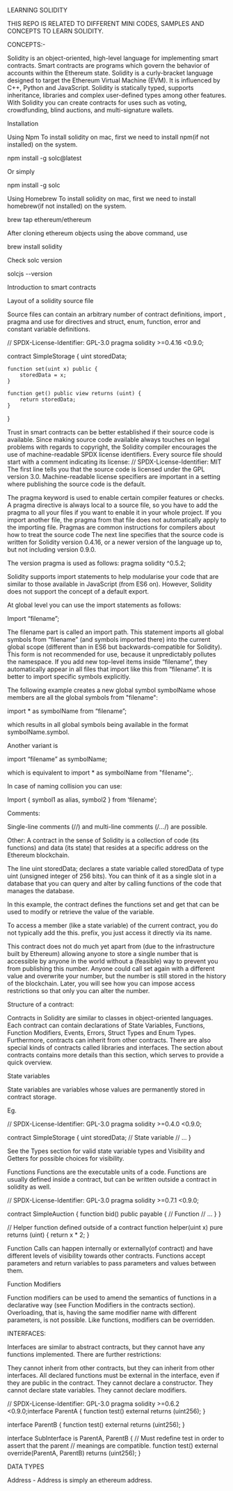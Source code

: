 LEARNING SOLIDITY

THIS REPO IS RELATED TO DIFFERENT MINI CODES, SAMPLES AND CONCEPTS TO LEARN SOLIDITY.

CONCEPTS:-

Solidity is an object-oriented, high-level language for implementing smart contracts. Smart contracts are programs which govern the behavior of accounts within the Ethereum state.
Solidity is a curly-bracket language designed to target the Ethereum Virtual Machine (EVM). It is influenced by C++, Python and JavaScript. 
Solidity is statically typed, supports inheritance, libraries and complex user-defined types among other features.
With Solidity you can create contracts for uses such as voting, crowdfunding, blind auctions, and multi-signature wallets.


Installation

Using Npm
To install solidity on mac, first we need to install npm(if not installed) on the system.

npm install -g solc@latest

Or simply

npm install -g solc


Using Homebrew
To install solidity on mac, first we need to install homebrew(if not installed) on the system.

brew tap ethereum/ethereum




After cloning ethereum objects using the above command, use

brew install solidity

Check solc version

solcjs --version

















Introduction to smart contracts

Layout of a solidity source file

Source files can contain an arbitrary number of contract definitions, import , pragma and use for directives and struct, enum, function, error and constant variable definitions.

// SPDX-License-Identifier: GPL-3.0
pragma solidity >=0.4.16 <0.9.0;

contract SimpleStorage {
    uint storedData;

    function set(uint x) public {
        storedData = x;
    }

    function get() public view returns (uint) {
        return storedData;
    }
}

Trust in smart contracts can be better established if their source code is available. Since making source code available always touches on legal problems with regards to copyright, the Solidity compiler encourages the use of machine-readable SPDX license identifiers. Every source file should start with a comment indicating its license:
// SPDX-License-Identifier: MIT
The first line tells you that the source code is licensed under the GPL version 3.0. Machine-readable license specifiers are important in a setting where publishing the source code is the default.

The pragma keyword is used to enable certain compiler features or checks. A pragma directive is always local to a source file, so you have to add the pragma to all your files if you want to enable it in your whole project. If you import another file, the pragma from that file does not automatically apply to the importing file.
Pragmas are common instructions for compilers about how to treat the source code
The next line specifies that the source code is written for Solidity version 0.4.16, or a newer version of the language up to, but not including version 0.9.0.

The version pragma is used as follows: pragma solidity ^0.5.2;





Solidity supports import statements to help modularise your code that are similar to those available in JavaScript (from ES6 on). However, Solidity does not support the concept of a default export.

At global level you can use the import statements as follows:

Import “filename”;

The filename part is called an import path. This statement imports all global symbols from “filename” (and symbols imported there) into the current global scope (different than in ES6 but backwards-compatible for Solidity). This form is not recommended for use, because it unpredictably pollutes the namespace. If you add new top-level items inside “filename”, they automatically appear in all files that import like this from “filename”. It is better to import specific symbols explicitly.


The following example creates a new global symbol symbolName whose members are all the global symbols from "filename":

import * as symbolName from “filename”;

which results in all global symbols being available in the format symbolName.symbol.

Another variant is

import “filename” as symbolName;

which is equivalent to import * as symbolName from "filename";.

In case of naming collision you can use:

Import { symbol1 as alias, symbol2 } from ‘filename’;


Comments: 

Single-line comments (//) and multi-line comments (/*...*/) are possible.







Other:
A contract in the sense of Solidity is a collection of code (its functions) and data (its state) that resides at a specific address on the Ethereum blockchain. 

The line uint storedData; declares a state variable called storedData of type uint (unsigned integer of 256 bits). You can think of it as a single slot in a database that you can query and alter by calling functions of the code that manages the database. 

In this example, the contract defines the functions set and get that can be used to modify or retrieve the value of the variable.

To access a member (like a state variable) of the current contract, you do not typically add the this. prefix, you just access it directly via its name.

This contract does not do much yet apart from (due to the infrastructure built by Ethereum) allowing anyone to store a single number that is accessible by anyone in the world without a (feasible) way to prevent you from publishing this number. Anyone could call set again with a different value and overwrite your number, but the number is still stored in the history of the blockchain. Later, you will see how you can impose access restrictions so that only you can alter the number.























Structure of a contract:

Contracts in Solidity are similar to classes in object-oriented languages. Each contract can contain declarations of State Variables, Functions, Function Modifiers, Events, Errors, Struct Types and Enum Types. Furthermore, contracts can inherit from other contracts.
There are also special kinds of contracts called libraries and interfaces.
The section about contracts contains more details than this section, which serves to provide a quick overview.

State variables

State variables are variables whose values are permanently stored in contract storage.

Eg.

// SPDX-License-Identifier: GPL-3.0
pragma solidity >=0.4.0 <0.9.0;

contract SimpleStorage {
    uint storedData; // State variable
    // ...
}

See the Types section for valid state variable types and Visibility and Getters for possible choices for visibility.

Functions
Functions are the executable units of a code. Functions are usually defined inside a contract, but can be written outside a contract in solidity as well.

// SPDX-License-Identifier: GPL-3.0
pragma solidity >=0.7.1 <0.9.0;

contract SimpleAuction {
    function bid() public payable { // Function
        // ...
    }
}

// Helper function defined outside of a contract
function helper(uint x) pure returns (uint) {
    return x * 2;
}

Function Calls can happen internally or externally(of contract) and have different levels of visibility towards other contracts. Functions accept parameters and return variables to pass parameters and values between them.

Function Modifiers

Function modifiers can be used to amend the semantics of functions in a declarative way (see Function Modifiers in the contracts section).
Overloading, that is, having the same modifier name with different parameters, is not possible.
Like functions, modifiers can be overridden.
 
 
INTERFACES:

Interfaces are similar to abstract contracts, but they cannot have any functions implemented. There are further restrictions:

They cannot inherit from other contracts, but they can inherit from other interfaces.
All declared functions must be external in the interface, even if they are public in the contract.
They cannot declare a constructor.
They cannot declare state variables.
They cannot declare modifiers.


// SPDX-License-Identifier: GPL-3.0
pragma solidity >=0.6.2 <0.9.0;interface ParentA {
    function test() external returns (uint256);
}

interface ParentB {
    function test() external returns (uint256);
}

interface SubInterface is ParentA, ParentB {
    // Must redefine test in order to assert that the parent
    // meanings are compatible.
    function test() external override(ParentA, ParentB) returns (uint256);
}


DATA TYPES

Address -  Address is simply an ethereum address.

